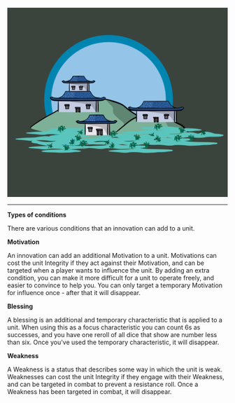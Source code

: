 ![Town|40](/content/media/rpg/townblue.png)

---

**Types of conditions**

There are various conditions that an innovation can add to a unit.

**Motivation**

An innovation can add an additional Motivation to a unit.  Motivations can cost the unit Integrity if they act against their Motivation, and can be targeted when a player wants to influence the unit.  By adding an extra condition, you can make it more difficult for a unit to operate freely, and easier to convince to help you.  You can only target a temporary Motivation for influence once - after that it will disappear.

**Blessing**

A blessing is an additional and temporary characteristic that is applied to a unit.  When using this as a focus characteristic you can count 6s as successes, and you have one reroll of all dice that show are number less than six.  Once you've used the temporary characteristic, it will disappear.

**Weakness**

A Weakness is a status that describes some way in which the unit is weak.  Weaknesses can cost the unit Integrity if they engage with their Weakness, and can be targeted in combat to prevent a resistance roll.  Once a Weakness has been targeted in combat, it will disappear.
